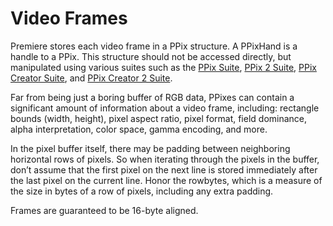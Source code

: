 <a id="universals-video-frames"></a>

# Video Frames

Premiere stores each video frame in a PPix structure. A PPixHand is a handle to a PPix. This structure should not be accessed directly, but manipulated using various suites such as the [PPix Suite](sweetpea-suites.md#universals-sweetpea-suites-ppix-suite), [PPix 2 Suite](sweetpea-suites.md#universals-sweetpea-suites-ppix2-suite), [PPix Creator Suite](sweetpea-suites.md#universals-sweetpea-suites-ppix-creator-suite), and [PPix Creator 2 Suite](sweetpea-suites.md#universals-sweetpea-suites-ppix-creator2-suite).

Far from being just a boring buffer of RGB data, PPixes can contain a significant amount of information about a video frame, including: rectangle bounds (width, height), pixel aspect ratio, pixel format, field dominance, alpha interpretation, color space, gamma encoding, and more.

In the pixel buffer itself, there may be padding between neighboring horizontal rows of pixels. So when iterating through the pixels in the buffer, don’t assume that the first pixel on the next line is stored immediately after the last pixel on the current line. Honor the rowbytes, which is a measure of the size in bytes of a row of pixels, including any extra padding.

Frames are guaranteed to be 16-byte aligned.
